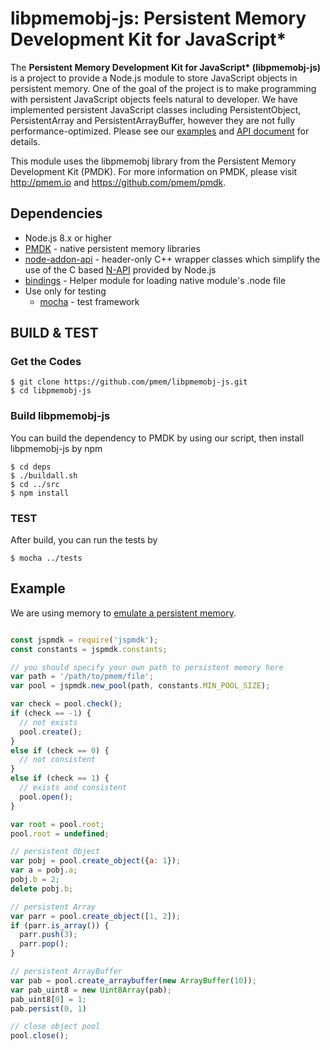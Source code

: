 # **libpmemobj-js: Persistent Memory Development Kit for JavaScript\***

The **Persistent Memory Development Kit for JavaScript\* (libpmemobj-js)** is a project to provide a Node.js module to store JavaScript objects in persistent memory. One of the goal of the project is to make programming with persistent JavaScript objects feels natural to developer. We have implemented persistent JavaScript classes including PersistentObject, PersistentArray and PersistentArrayBuffer, however they are not fully performance-optimized. Please see our [examples](#Example) and [API document](https://github.com/pmem/libpmemobj-js/blob/master/API-document.md) for details.

This module uses the libpmemobj library from the Persistent Memory Development Kit (PMDK). For more information on PMDK, please visit http://pmem.io and https://github.com/pmem/pmdk.

## Dependencies

+ Node.js 8.x or higher
+ [PMDK](https://github.com/pmem/pmdk) - native persistent memory libraries
+ [node-addon-api](https://github.com/nodejs/node-addon-api) - header-only C++ wrapper classes which simplify the use of the C based [N-API](https://nodejs.org/dist/latest/docs/api/n-api.html) provided by Node.js 
+ [bindings](https://github.com/TooTallNate/node-bindings) - Helper module for loading native module's .node file
+ Use only for testing
  + [mocha](https://github.com/mochajs/mocha) - test framework

## BUILD & TEST

### Get the Codes

```
$ git clone https://github.com/pmem/libpmemobj-js.git
$ cd libpmemobj-js
```

### Build libpmemobj-js

You can build the dependency to PMDK by using our script, then install libpmemobj-js by npm

```
$ cd deps
$ ./buildall.sh
$ cd ../src
$ npm install
```
### TEST

After build, you can run the tests by

```
$ mocha ../tests
```

## Example

We are using memory to [emulate a persistent memory](http://pmem.io/2016/02/22/pm-emulation.html).

```javascript

const jspmdk = require('jspmdk');
const constants = jspmdk.constants;

// you should specify your own path to persistent memory here
var path = '/path/to/pmem/file';
var pool = jspmdk.new_pool(path, constants.MIN_POOL_SIZE);

var check = pool.check();
if (check == -1) {
  // not exists
  pool.create();
}
else if (check == 0) {
  // not consistent
}
else if (check == 1) {
  // exists and consistent
  pool.open();
}

var root = pool.root;
pool.root = undefined;

// persistent Object
var pobj = pool.create_object({a: 1});
var a = pobj.a;
pobj.b = 2;
delete pobj.b;

// persistent Array
var parr = pool.create_object([1, 2]);
if (parr.is_array()) {
  parr.push(3);
  parr.pop();
}

// persistent ArrayBuffer
var pab = pool.create_arraybuffer(new ArrayBuffer(10));
var pab_uint8 = new Uint8Array(pab);
pab_uint8[0] = 1;
pab.persist(0, 1)

// close object pool
pool.close();
```


<!-- ## Install clang-format hook
cd scripts
./git-pre-commit-format install -->
